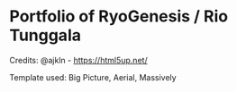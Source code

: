 # Portfolio of RyoGenesis / Rio Tunggala

Credits: @ajkln - https://html5up.net/

Template used: Big Picture, Aerial, Massively
